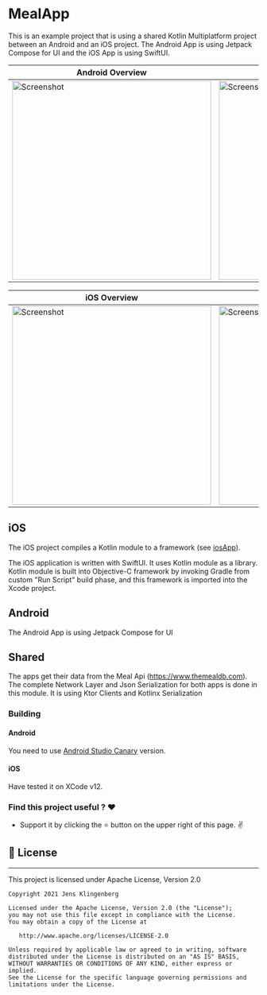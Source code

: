 # MealApp

This is an example project that is using a shared Kotlin Multiplatform project between an Android and an iOS project. The Android App is using Jetpack Compose for UI and the iOS App is using SwiftUI. 

| Android Overview | Details1 |  Details2 |
| ------------------ | --------------------------- | ------------------ |
|<img src="https://raw.githubusercontent.com/Foso/MealApp/master/docs/Android1.png" height="400" alt="Screenshot"/> | <img src="https://raw.githubusercontent.com/Foso/MealApp/master/docs/Android2.png" height="400" alt="Screenshot"/>  | <img src="https://raw.githubusercontent.com/Foso/MealApp/master/docs/Android3.png" height="400" alt="Screenshot"/> |


| iOS Overview | Details1 |  Details2 |
| ------------------ | --------------------------- | ------------------ |
|<img src="https://raw.githubusercontent.com/Foso/MealApp/master/docs/ios1.png" height="400" alt="Screenshot"/> | <img src="https://raw.githubusercontent.com/Foso/MealApp/master/docs/ios2.png" height="400" alt="Screenshot"/>  | <img src="https://raw.githubusercontent.com/Foso/MealApp/master/docs/ios3.png" height="400" alt="Screenshot"/> |

## iOS

The iOS project compiles a Kotlin module to a framework (see [iosApp](iosApp/)). 

The iOS application is written with SwiftUI. It uses Kotlin module as a library.
Kotlin module is built into Objective-C framework by invoking Gradle
from custom "Run Script" build phase, and this framework is imported into
the Xcode project.

## Android 
The Android App is using Jetpack Compose for UI

## Shared
The apps get their data from the Meal Api (https://www.themealdb.com). The complete Network Layer and Json Serialization for both apps is done in this module. It is using Ktor Clients and Kotlinx Serialization

### Building
#### Android
You need to use [Android Studio Canary](https://developer.android.com/studio/preview) version. 

#### iOS
Have tested it on XCode v12.

### Find this project useful ? :heart:
* Support it by clicking the :star: button on the upper right of this page. :v:

## 📜 License

-------

This project is licensed under Apache License, Version 2.0

    Copyright 2021 Jens Klingenberg

    Licensed under the Apache License, Version 2.0 (the "License");
    you may not use this file except in compliance with the License.
    You may obtain a copy of the License at

       http://www.apache.org/licenses/LICENSE-2.0

    Unless required by applicable law or agreed to in writing, software
    distributed under the License is distributed on an "AS IS" BASIS,
    WITHOUT WARRANTIES OR CONDITIONS OF ANY KIND, either express or implied.
    See the License for the specific language governing permissions and
    limitations under the License.

